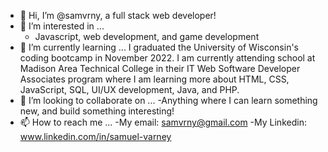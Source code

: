 - 👋 Hi, I’m @samvrny, a full stack web developer!
- 👀 I’m interested in ...
  - Javascript, web development, and game development
- 🌱 I’m currently learning ...
  I graduated the University of Wisconsin's coding bootcamp in November 2022. I am currently attending school at Madison Area Technical College in their IT Web Software Developer Associates program where I am learning more about HTML, CSS, JavaScript, SQL, UI/UX development, Java, and PHP. 
- 💞️ I’m looking to collaborate on ...
  -Anything where I can learn something new, and build something interesting!
- 📫 How to reach me ...
  -My email: samvrny@gmail.com
  -My Linkedin: www.linkedin.com/in/samuel-varney






<!---
samvrny/samvrny is a ✨ special ✨ repository because its `README.md` (this file) appears on your GitHub profile.
You can click the Preview link to take a look at your changes.
--->
